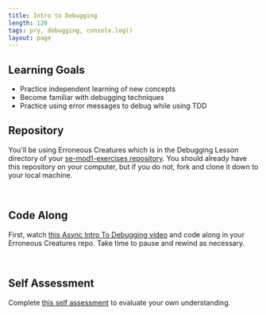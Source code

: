 ```yaml
---
title: Intro to Debugging
length: 120
tags: pry, debugging, console.log()
layout: page
---
```


## Learning Goals

* Practice independent learning of new concepts
* Become familiar with debugging techniques
* Practice using error messages to debug while using TDD

## Repository

You'll be using Erroneous Creatures which is in the Debugging Lesson directory of your [se-mod1-exercises repository](https://github.com/turingschool-examples/se-mod1-exercises).  You should already have this repository on your computer, but if you do not, fork and clone it down to your local machine.

<br>

## Code Along

First, watch [this Async Intro To Debugging video](https://drive.google.com/file/d/1QyXcx0pqv03igCMaMN_od5Kvnpvf3G4w) and code along in your Erroneous Creatures repo.  Take time to pause and rewind as necessary.

<br>

## Self Assessment

Complete [this self assessment](https://docs.google.com/forms/d/1HMPcy8o6Yk7zhOipcTqOTHWjQIIkJsFzQsLzXutde1c/edit) to evaluate your own understanding. 

